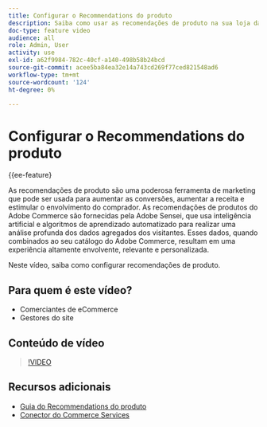 ```yaml
---
title: Configurar o Recommendations do produto
description: Saiba como usar as recomendações de produto na sua loja da Adobe Commerce.
doc-type: feature video
audience: all
role: Admin, User
activity: use
exl-id: a62f9984-782c-40cf-a140-498b58b24bcd
source-git-commit: acee5ba84ea32e14a743cd269f77ced821548ad6
workflow-type: tm+mt
source-wordcount: '124'
ht-degree: 0%

---
```


# Configurar o Recommendations do produto

{{ee-feature}

As recomendações de produto são uma poderosa ferramenta de marketing que pode ser usada para aumentar as conversões, aumentar a receita e estimular o envolvimento do comprador. As recomendações de produtos do Adobe Commerce são fornecidas pela Adobe Sensei, que usa inteligência artificial e algoritmos de aprendizado automatizado para realizar uma análise profunda dos dados agregados dos visitantes. Esses dados, quando combinados ao seu catálogo do Adobe Commerce, resultam em uma experiência altamente envolvente, relevante e personalizada.

Neste vídeo, saiba como configurar recomendações de produto.

## Para quem é este vídeo?

- Comerciantes de eCommerce
- Gestores do site

## Conteúdo de vídeo

>[!VIDEO](https://video.tv.adobe.com/v/343991?quality=12&learn=on)

## Recursos adicionais

- [Guia do Recommendations do produto](https://experienceleague.adobe.com/docs/commerce-merchant-services/product-recommendations/overview.html)
- [Conector do Commerce Services](https://experienceleague.adobe.com/docs/commerce-merchant-services/user-guides/saas.html)
